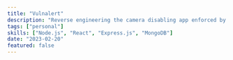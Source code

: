 ```yaml
---
title: "Vulnalert"
description: "Reverse engineering the camera disabling app enforced by the Korean Military."
tags: ["personal"]
skills: ["Node.js", "React", "Express.js", "MongoDB"]
date: "2023-02-20"
featured: false
---
```

